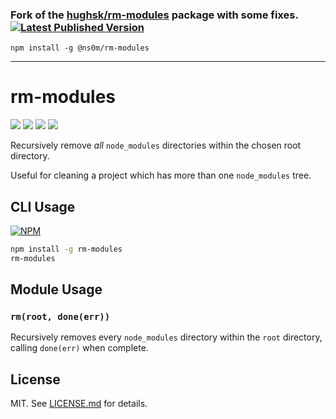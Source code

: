 ### Fork of the [hughsk/rm-modules](https://github.com/hughsk/rm-modules) package with some fixes. [![Latest Published Version](https://img.shields.io/npm/v/@ns0m/rm-modules)](https://www.npmjs.com/package/@ns0m/rm-modules)
```
npm install -g @ns0m/rm-modules
```

---

# rm-modules
![](http://img.shields.io/badge/stability-experimental-orange.svg?style=flat)
![](http://img.shields.io/npm/v/rm-modules.svg?style=flat)
![](http://img.shields.io/npm/dm/rm-modules.svg?style=flat)
![](http://img.shields.io/npm/l/rm-modules.svg?style=flat)

Recursively remove *all* `node_modules` directories within the chosen root
directory.

Useful for cleaning a project which has more than one `node_modules` tree.

## CLI Usage

[![NPM](https://nodei.co/npm/rm-modules.png)](https://nodei.co/npm/rm-modules/)

``` bash
npm install -g rm-modules
rm-modules
```

## Module Usage

### `rm(root, done(err))`

Recursively removes every `node_modules` directory within the `root` directory,
calling `done(err)` when complete.

## License

MIT. See [LICENSE.md](http://github.com/hughsk/rm-modules/blob/master/LICENSE.md) for details.
